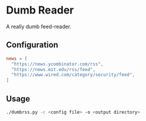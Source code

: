 # Dumb Reader
A really dumb feed-reader.

## Configuration
```toml
news = [
  "https://news.ycombinator.com/rss",
  "https://news.mit.edu/rss/feed",
  "https://www.wired.com/category/security/feed",
]
```

## Usage
```bash
./dumbrss.py -c <config file> -o <output directory>
```
